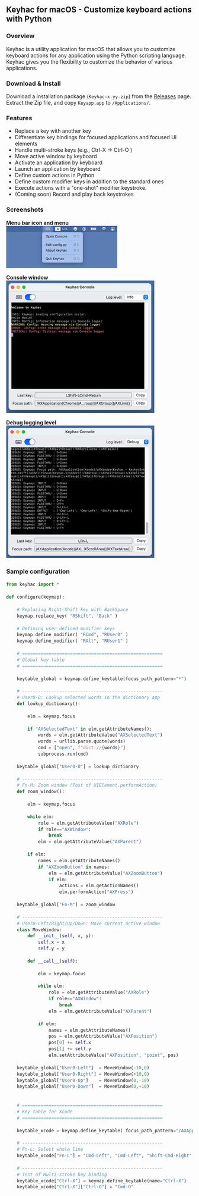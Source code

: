 ## Keyhac for macOS - Customize keyboard actions with Python

### Overview

Keyhac is a utility application for macOS that allows you to customize keyboard actions for any application using the Python scripting language.
Keyhac gives you the flexibility to customize the behavior of various applications.


### Download & Install

Download a installation package (`Keyhac-x.yy.zip`) from the [Releases](https://github.com/crftwr/keyhac-mac/releases) page.
Extract the Zip file, and copy `Keyapp.app` to `/Applications/`.


### Features

- Replace a key with another key
- Differentiate key bindings for focused applications and focused UI elements
- Handle multi-stroke keys (e.g., Ctrl-X → Ctrl-O )
- Move active window by keyboard
- Activate an application by keyboard
- Launch an application by keyboard
- Define custom actions in Python
- Define custom modifier keys in addition to the standard ones
- Execute actions with a "one-shot" modifier keystroke.
- (Coming soon) Record and play back keystrokes


### Screenshots

**Menu bar icon and menu**
<br/><img src="images/menubar-extra.png" alt="menubar-extra" style="width:300px;"/>

**Console window**
<br/><img src="images/console-window.png" alt="console-window" style="width:400px;"/>

**Debug logging level**
<br/><img src="images/debug-logging.png" alt="debug-logging" style="width:400px;"/>


### Sample configuration

``` python
from keyhac import *

def configure(keymap):

    # Replacing Right-Shift key with BackSpace
    keymap.replace_key( "RShift", "Back" )

    # Defining user defined modifier keys
    keymap.define_modifier( "RCmd", "RUser0" )
    keymap.define_modifier( "RAlt", "RUser1" )

    # =====================================================
    # Global key table
    # =====================================================

    keytable_global = keymap.define_keytable(focus_path_pattern="*")

    # -----------------------------------------------------
    # User0-D: Lookup selected words in the dictionary app
    def lookup_dictionary():

        elm = keymap.focus

        if "AXSelectedText" in elm.getAttributeNames():
            words = elm.getAttributeValue("AXSelectedText")
            words = urllib.parse.quote(words)
            cmd = ["open", f"dict://{words}"]
            subprocess.run(cmd)

    keytable_global["User0-D"] = lookup_dictionary

    # -----------------------------------------------------
    # Fn-M: Zoom window (Test of UIElement.performAction)
    def zoom_window():

        elm = keymap.focus

        while elm:
            role = elm.getAttributeValue("AXRole")
            if role=="AXWindow":
                break
            elm = elm.getAttributeValue("AXParent")

        if elm:
            names = elm.getAttributeNames()
            if "AXZoomButton" in names:
                elm = elm.getAttributeValue("AXZoomButton")
                if elm:
                    actions = elm.getActionNames()
                    elm.performAction("AXPress")

    keytable_global["Fn-M"] = zoom_window

    # -----------------------------------------------------
    # User0-Left/Right/Up/Down: Move current active window
    class MoveWindow:
        def __init__(self, x, y):
            self.x = x
            self.y = y

        def __call__(self):

            elm = keymap.focus

            while elm:
                role = elm.getAttributeValue("AXRole")
                if role=="AXWindow":
                    break
                elm = elm.getAttributeValue("AXParent")

            if elm:
                names = elm.getAttributeNames()
                pos = elm.getAttributeValue("AXPosition")
                pos[0] += self.x
                pos[1] += self.y
                elm.setAttributeValue("AXPosition", "point", pos)

    keytable_global["User0-Left"]  = MoveWindow(-10,0)
    keytable_global["User0-Right"] = MoveWindow(+10,0)
    keytable_global["User0-Up"]    = MoveWindow(0,-10)
    keytable_global["User0-Down"]  = MoveWindow(0,+10)


    # =====================================================
    # Key table for Xcode
    # =====================================================

    keytable_xcode = keymap.define_keytable( focus_path_pattern="/AXApplication(Xcode)/*/AXTextArea()" )

    # -----------------------------------------------------
    # Fn-L: Select whole line
    keytable_xcode["Fn-L"] = "Cmd-Left", "Cmd-Left", "Shift-Cmd-Right"

    # -----------------------------------------------------
    # Test of Multi-stroke key binding
    keytable_xcode["Ctrl-X"] = keymap.define_keytable(name="Ctrl-X")
    keytable_xcode["Ctrl-X"]["Ctrl-O"] = "Cmd-O"
